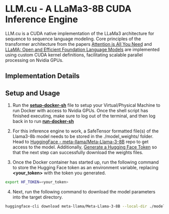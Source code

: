 # LLM.cu - A LLaMa3-8B CUDA Inference Engine

LLM.cu is a CUDA native implementation of the LLaMa3 architecture for sequence to sequence language modeling. Core principles of the transformer architecture from the papers [Attention is All You Need](https://arxiv.org/abs/1706.03762) and [LLaMA: Open and Efficient Foundation Language Models](https://arxiv.org/abs/2302.13971) are implemented using custom CUDA kernel definitions, facilitating scalable parallel processing on Nvidia GPUs.

## Implementation Details

## Setup and Usage

1. Run the **[setup-docker-sh](https://github.com/abhisheknair10/LLM.cu/blob/main/setup-docker.sh)** file to setup your Virtual/Physical Machine to run Docker with access to Nvidia GPUs. Once the shell script has finished executing, make sure to log out of the terminal, and then log back in to run **[run-docker-sh](https://github.com/abhisheknair10/LLM.cu/blob/main/run-docker.sh)**

2. For this inference engine to work, a SafeTensor formatted file(s) of the Llama3-8b model needs to be stored in the ./model_weights/ folder. Head to [HuggingFace - meta-llama/Meta-Llama-3-8B](https://huggingface.co/meta-llama/Meta-Llama-3-8B?text=My+name+is+Julien+and+I+like+to) repo to get access to the model. Additionally, [Generate a Hugging Face Token](https://huggingface.co/settings/tokens) so that the next step can successfully download the weights files.

3. Once the Docker container has started up, run the following command to store the Hugging Face token as an environment variable, replacing **<your_token>** with the token you generated.

```bash
export HF_TOKEN=<your_token>
```

4. Next, run the following command to download the model parameters into the target directory.

```bash
huggingface-cli download meta-llama/Meta-Llama-3-8B --local-dir ./model_weights/ --token $HF_TOKEN
```
